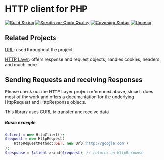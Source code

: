 # HTTP client for PHP

[![Build Status](https://travis-ci.org/weew/php-http-client.svg?branch=master)](https://travis-ci.org/weew/php-http-client)
[![Scrutinizer Code Quality](https://scrutinizer-ci.com/g/weew/php-http-client/badges/quality-score.png?b=master)](https://scrutinizer-ci.com/g/weew/php-http-client/?branch=master)
[![Coverage Status](https://coveralls.io/repos/weew/php-http-client/badge.svg?branch=master&service=github)](https://coveralls.io/github/weew/php-http-client?branch=master)
[![License](https://poser.pugx.org/weew/php-http-client/license)](https://packagist.org/packages/weew/php-http-client)

## Related Projects

[URL](https://github.com/weew/php-url): used throughout the project.

[HTTP Layer](https://github.com/weew/php-http): offers response and request objects,
handles cookies, headers and much more.

## Sending Requests and receiving Responses

Please check out the HTTP Layer project referenced above, since it does
most of the work and offers a documentation for the underlying HttpRequest and
HttpResponse objects.

This library uses CURL to transfer and receive data.

##### Basic example

```php
$client = new HttpClient();
$request = new HttpRequest(
	HttpRequestMethod::GET, new Url('http://google.com')
);
$response = $client->send($request); // returns an HttpResponse
```
